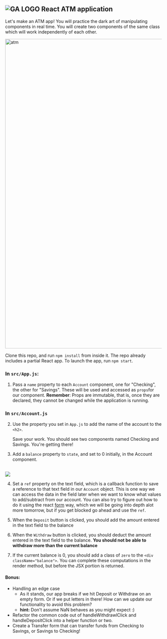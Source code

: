 ## ![GA LOGO](https://camo.githubusercontent.com/6ce15b81c1f06d716d753a61f5db22375fa684da/68747470733a2f2f67612d646173682e73332e616d617a6f6e6177732e636f6d2f70726f64756374696f6e2f6173736574732f6c6f676f2d39663838616536633963333837313639306533333238306663663535376633332e706e67) React ATM application

Let's make an ATM app! You will practice the dark art of manipulating components in real time.  You will create two components of the same class which will work independently of each other.  

<img width="992" alt="atm" src="https://cloud.githubusercontent.com/assets/4304660/24376818/18c39a82-12f2-11e7-81e7-af618c22b3ed.png">


Clone this repo, and run `npm install` from inside it. The repo already includes a partial React app. To launch the app, run `npm start`.

### In `src/App.js`:
1. Pass a `name` property to each `Account` component, one for "Checking", the other for "Savings".  These will be used and accessed as `props`for our component. **Remember**: Props are immutable, that is, once they are declared, they cannot be changed while the application is running.


### In `src/Account.js`

2. Use the property you set in `App.js` to add the name of the account to the `<h2>`.


    Save your work. You should see two components named Checking and Savings.  You're getting there!


3. Add a `balance` property to `state`, and set to 0 initially, in the Account component.

<br>
<img src="https://media.giphy.com/media/26xBMuHu0ZFngH7Ta/giphy.gif">
<br>

4. Set a `ref` property on the text field, which is a callback function to save a reference to that text field in our `Account` object. This is one way we can access the data in the field later when we want to know what values to add/subtract from our account. You can also try to figure out how to do it using the react [form](https://reactjs.org/docs/forms.html) way, which we will be going into depth alot more tomorrow, but if you get blocked go ahead and use the `ref`.


5. When the `Deposit` button is clicked, you should add the amount entered in the text field to the balance


6. When the `Withdraw` button is clicked, you should deduct the amount entered in the text field to the balance.  **You should not be able to withdraw more than the current balance**



7. If the current balance is 0, you should add a class of `zero` to the `<div className="balance">`. You can complete these computations in the render method, but before the JSX portion is returned.


#### Bonus: 
- Handling an edge case
    - As it stands, our app breaks if we hit Deposit or Withdraw on an empty form. Or if we put letters in there! How can we update our functionality to avoid this problem?
    - **hint:** Don't assume NaN behaves as you might expect :)
- Refactor the common code out of handleWithdrawlClick and handleDepositClick into a helper function or two.
- Create a Transfer form that can transfer funds from Checking to Savings, or Savings to Checking! 

